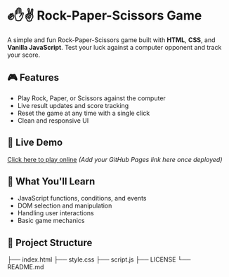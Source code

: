 # ✊✋✌️ Rock-Paper-Scissors Game

A simple and fun Rock-Paper-Scissors game built with **HTML**, **CSS**, and **Vanilla JavaScript**. Test your luck against a computer opponent and track your score.

## 🎮 Features
- Play Rock, Paper, or Scissors against the computer
- Live result updates and score tracking
- Reset the game at any time with a single click
- Clean and responsive UI

## 🚀 Live Demo
[Click here to play online](#) *(Add your GitHub Pages link here once deployed)*

## 🧠 What You'll Learn
- JavaScript functions, conditions, and events
- DOM selection and manipulation
- Handling user interactions
- Basic game mechanics

## 📂 Project Structure
├── index.html
├── style.css
├── script.js
├── LICENSE
└── README.md
